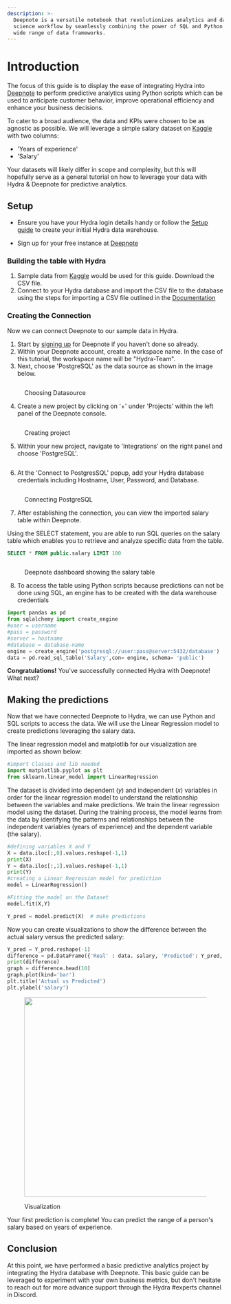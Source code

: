```yaml
---
description: >-
  Deepnote is a versatile notebook that revolutionizes analytics and data
  science workflow by seamlessly combining the power of SQL and Python with a
  wide range of data frameworks.
---
```


# Introduction

The focus of this guide is to display the ease of integrating Hydra into [Deepnote](https://deepnote.com/docs) to perform predictive analytics using Python scripts which can be used to anticipate customer behavior, improve operational efficiency and enhance your business decisions.

To cater to a broad audience, the data and KPIs were chosen to be as agnostic as possible. We will leverage a simple salary dataset on [Kaggle](https://www.kaggle.com/datasets/rsadiq/salary) with two columns:

  * 'Years of experience'
  * 'Salary'

Your datasets will likely differ in scope and complexity, but this will hopefully serve as a general tutorial on how to leverage your data with Hydra & Deepnote for predictive analytics.


## Setup

* Ensure you have your Hydra login details handy or follow the [Setup guide](https://docs.hydra.so/getting-started/setup-guide) to create your initial Hydra data warehouse.

* Sign up for your free instance at [Deepnote](https://deepnote.com/sign-up)

### Building the table with Hydra

1. Sample data from [Kaggle](https://www.kaggle.com/datasets/rsadiq/salary) would be used for this guide. Download the CSV file.
2. Connect to your Hydra database and import the CSV file to the database using the steps for importing a CSV file outlined in the [Documentation](https://docs.hydra.so/centralize-data/load/from-local-csv-file)

### Creating the Connection

Now we can connect Deepnote to our sample data in Hydra.

1. Start by [signing up](https://deepnote.com/sign-up) for Deepnote if you haven't done so already.
2. Within your Deepnote account, create a workspace name. In the case of this tutorial, the workspace name will be "Hydra-Team".
3. Next, choose 'PostgreSQL' as the data source as shown in the image below.

<figure><img src="../.gitbook/assets/.predictive-analytics/datasource.png" alt=""><figcaption><p>Choosing Datasource</p></figcaption></figure>

4. Create a new project by clicking on '+' under 'Projects' within the left panel of the Deepnote console.

<figure><img src="../.gitbook/assets/.predictive-analytics/create project.png" alt=""><figcaption><p>Creating project</p></figcaption></figure>

5. Within your new project, navigate to 'Integrations' on the right panel and choose 'PostgreSQL'.

<figure><img src="../.gitbook/assets/.predictive-analytics/Integrating postgres.png" alt=""><figcaption></figcaption></figure>

6. At the 'Connect to PostgresSQL' popup, add your Hydra database credentials including Hostname, User, Password, and Database.

<figure><img src="../.gitbook/assets/.predictive-analytics/connecting postgres.png" alt=""><figcaption><p>Connecting PostgreSQL</p></figcaption></figure>

7. After establishing the connection, you can view the imported salary table within Deepnote.

Using the SELECT statement, you are able to run SQL queries on the salary table which enables you to retrieve and analyze specific data from the table.

```sql
SELECT * FROM public.salary LIMIT 100
```

<figure><img src="../.gitbook/assets/.predictive-analytics/deepnote dashboard.png" alt=""><figcaption><p>Deepnote dashboard showing the salary table</p></figcaption></figure>

8. To access the table using Python scripts because predictions can not be done using SQL, an engine has to be created with the data warehouse credentials

```python
import pandas as pd
from sqlalchemy import create_engine
#user = username
#pass = password
#server = hostname
#database = database-name
engine = create_engine('postgresql://user:pass@server:5432/database')
data = pd.read_sql_table('Salary',con= engine, schema= 'public')
```

**Congratulations!** You've successfully connected Hydra with Deepnote! What next?

## Making the predictions

Now that we have connected Deepnote to Hydra, we can use Python and SQL scripts to access the data. We will use the Linear Regression model to create predictions leveraging the salary data.

The linear regression model and matplotlib for our visualization are imported as shown below:

```python
#import Classes and lib needed
import matplotlib.pyplot as plt
from sklearn.linear_model import LinearRegression
```

The dataset is divided into dependent (_y_) and independent (_x_) variables in order for the linear regression model to understand the relationship between the variables and make predictions. We train the linear regression model using the dataset. During the training process, the model learns from the data by identifying the patterns and relationships between the independent variables (years of experience) and the dependent variable (the salary).

```python
#defining variables X and Y
X = data.iloc[:,0].values.reshape(-1,1)
print(X)
Y = data.iloc[:,1].values.reshape(-1,1)
print(Y)
#creating a Linear Regression model for prediction
model = LinearRegression()

#Fitting the model on the Dataset
model.fit(X,Y)

Y_pred = model.predict(X)  # make predictions
```

Now you can create visualizations to show the difference between the actual salary versus the predicted salary:

```python
Y_pred = Y_pred.reshape(-1)
difference = pd.DataFrame({'Real' : data. salary, 'Predicted': Y_pred, })
print(difference)
graph = difference.head(10)
graph.plot(kind='bar')
plt.title('Actual vs Predicted')
plt.ylabel('salary')
```

<figure><img src="../.gitbook/assets/.predictive-analytics/Output.png" alt="" width="464"><figcaption><p>Visualization</p></figcaption></figure>

Your first prediction is complete! You can predict the range of a person's salary based on years of experience.

## Conclusion
At this point, we have performed a basic predictive analytics project by integrating the Hydra database with Deepnote. This basic guide can be leveraged to experiment with your own business metrics, but don't hesitate to reach out for more advance support through the Hydra #experts channel in Discord.